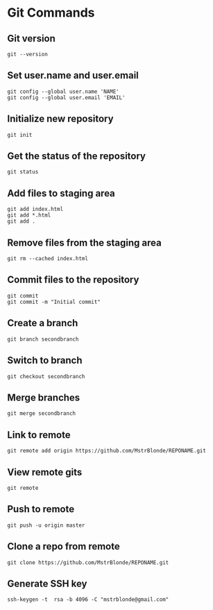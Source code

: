 # Git Commands

## Git version

```
git --version
```

## Set user.name and user.email

```
git config --global user.name 'NAME'
git config --global user.email 'EMAIL'
```

## Initialize new repository

```
git init
```

## Get the status of the repository

```
git status
```

## Add files to staging area

```
git add index.html
git add *.html
git add .
```

## Remove files from the staging area

```
git rm --cached index.html
```

## Commit files to the repository

```
git commit
git commit -m "Initial commit"
```

## Create a branch

```
git branch secondbranch
```

## Switch to branch

```
git checkout secondbranch
```

## Merge branches

```
git merge secondbranch
```

## Link to remote

```
git remote add origin https://github.com/MstrBlonde/REPONAME.git
```

## View remote gits

```
git remote
```

## Push to remote

```
git push -u origin master
```

## Clone a repo from remote

```
git clone https://github.com/MstrBlonde/REPONAME.git
```

## Generate SSH key

```
ssh-keygen -t  rsa -b 4096 -C "mstrblonde@gmail.com"
```

